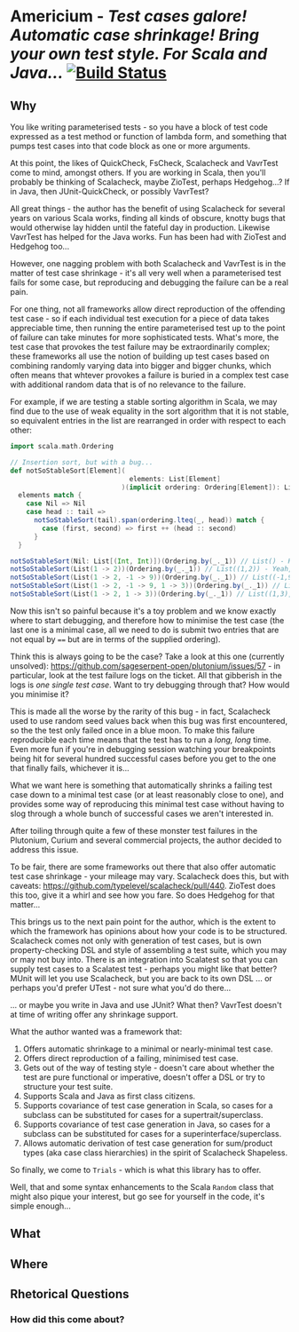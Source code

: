 # Americium - **_Test cases galore! Automatic case shrinkage! Bring your own test style. For Scala and Java..._** [![Build Status](https://travis-ci.com/sageserpent-open/americium.svg?branch=master)](https://travis-ci.com/sageserpent-open/americium)

## Why ##

You like writing parameterised tests - so you have a block of test code expressed as a test method or function of lambda
form, and something that pumps test cases into that code block as one or more arguments.

At this point, the likes of QuickCheck, FsCheck, Scalacheck and VavrTest come to mind, amongst others. If you are
working in Scala, then you'll probably be thinking of Scalacheck, maybe ZioTest, perhaps Hedgehog...? If in Java, then
JUnit-QuickCheck, or possibly VavrTest?

All great things - the author has the benefit of using Scalacheck for several years on various Scala works, finding all
kinds of obscure, knotty bugs that would otherwise lay hidden until the fateful day in production. Likewise VavrTest has
helped for the Java works. Fun has been had with ZioTest and Hedgehog too...

However, one nagging problem with both Scalacheck and VavrTest is in the matter of test case shrinkage - it's all very
well when a parameterised test fails for some case, but reproducing and debugging the failure can be a real pain.

For one thing, not all frameworks allow direct reproduction of the offending test case - so if each individual test
execution for a piece of data takes appreciable time, then running the entire parameterised test up to the point of
failure can take minutes for more sophisticated tests. What's more, the test case that provokes the test failure may be
extraordinarily complex; these frameworks all use the notion of building up test cases based on combining randomly
varying data into bigger and bigger chunks, which often means that whtever provokes a failure is buried in a complex
test case with additional random data that is of no relevance to the failure.

For example, if we are testing a stable sorting algorithm in Scala, we may find due to the use of weak equality in the
sort algorithm that it is not stable, so equivalent entries in the list are rearranged in order with respect to each
other:

```scala
import scala.math.Ordering

// Insertion sort, but with a bug...
def notSoStableSort[Element](
                              elements: List[Element]
                            )(implicit ordering: Ordering[Element]): List[Element] =
  elements match {
    case Nil => Nil
    case head :: tail =>
      notSoStableSort(tail).span(ordering.lteq(_, head)) match {
        case (first, second) => first ++ (head :: second)
      }
  }

notSoStableSort(Nil: List[(Int, Int)])(Ordering.by(_._1)) // List() - Hey - worked first time...
notSoStableSort(List(1 -> 2))(Ordering.by(_._1)) // List((1,2)) - Yeah, check those edge cases!
notSoStableSort(List(1 -> 2, -1 -> 9))(Ordering.by(_._1)) // List((-1,9), (1,2)) - Fancy a beer, anyone?
notSoStableSort(List(1 -> 2, -1 -> 9, 1 -> 3))(Ordering.by(_._1)) // List((-1,9), (1,3), (1,2)) ? Uh? I wanted List((-1,9), (1,2), (1,3))!!!!
notSoStableSort(List(1 -> 2, 1 -> 3))(Ordering.by(_._1)) // List((1,3), (1,2)) ? Huh! I wanted List((1,2), (1,3)) - going to be working overtime...

```
Now this isn't so painful because it's a toy problem and we know exactly where to start debugging, and therefore how to minimise the test case (the last one is a minimal case, all we need to do is submit two entries that are not equal by `==` but are in terms of the supplied ordering).

Think this is always going to be the case? Take a look at this one (currently unsolved): https://github.com/sageserpent-open/plutonium/issues/57 - in particular, look at the test failure logs on the ticket. All that gibberish in the logs is *one single test case*. Want to try debugging through that? How would you minimise it?

This is made all the worse by the rarity of this bug - in fact, Scalacheck used to use random seed values back when this bug was first encountered, so the the test only failed once in a blue moon. To make this failure reproducible each time means that the test has to run a *long, long* time. Even more fun if you're in debugging session watching your breakpoints being hit for several hundred successful cases before you get to the one that finally fails, whichever it is...

What we want here is something that automatically shrinks a failing test case down to a minimal test case (or at least reasonably close to one), and provides some way of reproducing this minimal test case without having to slog through a whole bunch of successful cases we aren't interested in.

After toiling through quite a few of these monster test failures in the Plutonium, Curium and several commercial projects, the author decided to address this issue.

To be fair, there are some frameworks out there that also offer automatic test case shrinkage - your mileage may vary. Scalacheck does this, but with caveats: https://github.com/typelevel/scalacheck/pull/440. ZioTest does this too, give it a whirl and see how you fare. So does Hedgehog for that matter...

This brings us to the next pain point for the author, which is the extent to which the framework has opinions about how your code is to be structured. Scalacheck comes not only with generation of test cases, but is own property-checking DSL and style of assembling a test suite, which you may or may not buy into. There is an integration into Scalatest so that you can supply test cases to a Scalatest test - perhaps you might like that better? MUnit will let you use Scalacheck, but you are back to its own DSL ... or perhaps you'd prefer UTest - not sure what you'd do there...

... or maybe you write in Java and use JUnit? What then? VavrTest doesn't at time of writing offer any shrinkage support.

What the author wanted was a framework that:

1. Offers automatic shrinkage to a minimal or nearly-minimal test case.
1. Offers direct reproduction of a failing, minimised test case.
1. Gets out of the way of testing style - doesn't care about whether the test are pure functional or imperative, doesn't offer a DSL or try to structure your test suite.
1. Supports Scala and Java as first class citizens.
1. Supports covariance of test case generation in Scala, so cases for a subclass can be substituted for cases for a supertrait/superclass.
1. Supports covariance of test case generation in Java, so cases for a subclass can be substituted for cases for a superinterface/superclass.
1. Allows automatic derivation of test case generation for sum/product types (aka case class hierarchies) in the spirit of Scalacheck Shapeless.

So finally, we come to `Trials` - which is what this library has to offer. 

Well, that and some syntax enhancements to the Scala `Random` class that might also pique your interest, but go see for yourself in the code, it's simple enough...


## What ##

## Where ##

## Rhetorical Questions ##

### How did this come about? ###